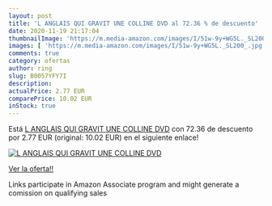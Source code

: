 ```yaml
---
layout: post
title: 'L ANGLAIS QUI GRAVIT UNE COLLINE DVD al 72.36 % de descuento'
date: 2020-11-19 21:17:04
thumbnailImage: 'https://m.media-amazon.com/images/I/51w-9y+WG5L._SL200_.jpg'
images: [ 'https://m.media-amazon.com/images/I/51w-9y+WG5L._SL200_.jpg' ]
comments: true
category: ofertas
author: ring
slug: B0057YFY7I
description:
actualPrice: 2.77 EUR
comparePrice: 10.02 EUR
inStock: true
---
```


Está [L ANGLAIS QUI GRAVIT UNE COLLINE DVD](https://www.amazon.fr/dp/B0057YFY7I/?tag=tolees0d-21) con 72.36 de descuento por 2.77 EUR (original: 10.02 EUR) en el siguiente enlace!

[![L ANGLAIS QUI GRAVIT UNE COLLINE DVD](https://m.media-amazon.com/images/I/51w-9y+WG5L._SL200_.jpg)](https://www.amazon.fr/dp/B0057YFY7I/?tag=tolees0d-21)

[Ver la oferta!!](https://www.amazon.fr/dp/B0057YFY7I/?tag=tolees0d-21)

Links participate in Amazon Associate program and might generate a comission on qualifying sales


